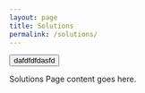 ```yaml
---
layout: page
title: Solutions
permalink: /solutions/
---
```


<div class="row">
<div class="col-lg-6 col-md-6">
    <button class="btn btn-primary pl-4 pr-4">dafdfdfdasfd</button>
</div>
<div class="col-lg-6 col-md-6">
    <p>Solutions Page content goes here.</p>
    
</div>
</div>



